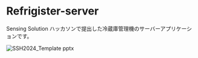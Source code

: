 # Refrigister-server
Sensing Solution ハッカソンで提出した冷蔵庫管理機のサーバーアプリケーションです。


![SSH2024_Template pptx](https://github.com/user-attachments/assets/fafc4da7-cefb-44a8-8cbc-1f92a326960e)
